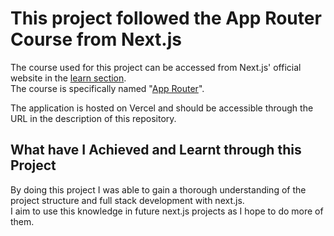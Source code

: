 # This project followed the App Router Course from Next.js

The course used for this project can be accessed from Next.js' official website in the [learn section](https://nextjs.org/learn).\
The course is specifically named "[App Router](https://nextjs.org/learn/dashboard-app)".

The application is hosted on Vercel and should be accessible through the URL in the description of this repository.

## What have I Achieved and Learnt through this Project

By doing this project I was able to gain a thorough understanding of the project structure and full stack development with next.js.\
I aim to use this knowledge in future next.js projects as I hope to do more of them.
